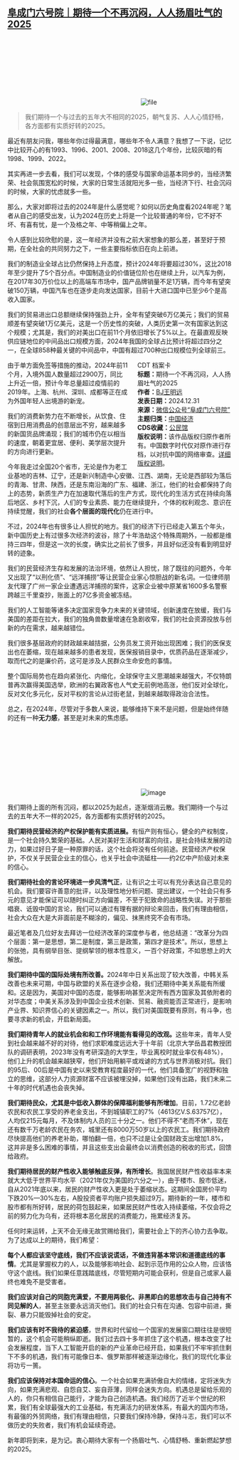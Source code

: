 <!--1735642514000-->
[阜成门六号院｜期待一个不再沉闷，人人扬眉吐气的2025](https://chinadigitaltimes.net/chinese/714518.html)
------

<p><img decoding="async" src="data:image/svg+xml,%3Csvg%20xmlns='http://www.w3.org/2000/svg'%20viewBox='0%200%200%200'%3E%3C/svg%3E" alt="file" data-lazy-src="https://chinadigitaltimes.net/chinese/files/2024/12/image-1735642167321.png"><noscript><img decoding="async" src="https://chinadigitaltimes.net/chinese/files/2024/12/image-1735642167321.png" alt="file"></noscript></p><blockquote><p>我们期待一个与过去的五年大不相同的2025，朝气复苏、人人心情舒畅，各方面都有实质好转的2025。</p></blockquote><p>最近有朋友问我，哪些年你过得最满意，哪些年不令人满意？我想了一下说，记忆中比较开心的有1993、1996、2001、2008、2018这几个年份，比较灰暗的有1998、1999、2022。</p><p>其实再进一步去看，我们可以发现，个体的感受与国家命运基本同步的，当经济繁荣、社会氛围宽松的时候，大家的日常生活就阳光多一些，当经济下行、社会沉闷的时候，大家的忧虑就多一些。</p><p>那么，大家对即将过去的2024年是什么感觉呢？如何以历史角度看2024年呢？笔者从自己的感受出发，认为2024在历史上将是一个比较普通的年份，它不好不坏、有喜有忧，是一个及格之年、中等稍偏上之年。</p><p>令人感到比较欣慰的是，这一年经济并没有之前大家想象的那么差，甚至好于预期，在全社会的共同努力之下，一些主要指标依旧在向上前进。</p><p>我们的制造业全球占比仍然保持上升态度，预计2024年将要超过30%，这比2018年至少提升了5个百分点。中国制造业的价值链位阶也在继续上升，以汽车为例，在2017年30万价位以上的高端车市场中，国产品牌销量不足1万辆，而今年有望突破150万辆，中国汽车也在逐步走向发达国家，目前十大进口国中已至少6个是高收入国家。</p><p>我们的贸易进出口总额继续保持强劲上升，全年有望突破6万亿美元；我们的贸易顺差有望突破1万亿美元，这是一个历史性的突破，人类历史第一次有国家达到这个规模；尤其是，我们的对美出口在前11个月依旧增长了5%以上。在最直观反映供应链地位的中间品出口规模方面，2024年我国的全球占比预计将超过四分之一，在全球858种最关键的中间品中，中国有超过700种出口规模位列全球前三。</p><div style="width:42%;float:right;padding-left:20px;"><div class="su-spoiler su-spoiler-style-fancy su-spoiler-icon-chevron-circle" data-scroll-offset="0" data-anchor-in-url="no"><div class="su-spoiler-title" tabindex="0" role="button"><span class="su-spoiler-icon"></span>CDT 档案卡</div><div class="su-spoiler-content su-u-clearfix su-u-trim"><strong>标题：</strong>期待一个不再沉闷，人人扬眉吐气的2025<br><strong>作者：</strong><a href="https://chinadigitaltimes.net/space/阜成门六号院" target="_blank">BJ王明远</a><br><strong>发表日期：</strong>2024.12.31<br><strong>来源：</strong><a href="https://web.archive.org/web/*/https://mp.weixin.qq.com/s/xIFejh48qpbsTO7gAoHWaA" target="_blank">微信公众号“阜成门六号院”</a><br><strong>主题归类：</strong><a href="https://chinadigitaltimes.net/space/中国经济" target="_blank">中国经济</a><br><strong>CDS收藏：</strong><a href="https://chinadigitaltimes.net/space/%E5%85%AC%E6%B0%91%E9%A6%86" target="_blank" rel="noopener">公民馆</a><br><strong>版权说明：</strong>该作品版权归原作者所有。中国数字时代仅对原作进行存档，以对抗中国的网络审查。<a href="https://chinadigitaltimes.net/chinese/copyright">详细版权说明</a>。</div></div></div><p>由于单方面免签等措施的推动，2024年前11个月，入境外国人数量超过2900万，同比上升近一倍，预计今年总量超过疫情前的2019年。上海、杭州、深圳、成都等正在成为外国年轻人出境游的新宠。</p><p>我们的消费新势力在不断增长，从饮食、住宿到日用消费品的创意层出不穷，越来越多的新国货品牌涌现；我们的城市仍在以相当的速度，朝着更宜居、便利、美学层次提升的方向进行更新。</p><p>今年我走过全国20个省市，无论是作为老工业基地的吉林、辽宁，还是新兴制造中心安徽、江西、湖南，无论是西部较为落后的青海、甘肃、陕西，还是东南沿海的广东、福建、浙江，他们的社会都保持了向上的态势，新质生产力在加速取代落后的生产方式，现代化的生活方式在持续向落后地区、乡村下沉，人们的专业素质、能力在继续提升，个体的权利观念、意识在持续觉醒，我们的社会<strong>各个层面的现代化</strong>仍在进行中。</p><p>不过，2024年也有很多让人担忧的地方。我们的经济下行已经走入第五个年头，新中国历史上有过很多次经济的波谷，除了十年浩劫这个特殊周期外，一般都是维持三四年，但是这一次的长度，确实比之前长了很多，并且好似还没有看到明显好转的迹象。</p><p>我们的民营经济生存和发展的法治环境，依然让人担忧，除了既往的问题外，今年又出现了“以刑化债”、“远洋捕捞”等让民营企业家心惊胆战的新名词。一位律师朋友代理了广州一家企业遭遇远洋捕捞的案件，这家企业被中原某省1600多名警察跨越三千里查抄，账面上的7亿多资金被冻结。</p><p>我们的人工智能等诸多决定国家竞争力未来的关键领域，创新速度在放缓，我们与美国的差距在拉大，我们的独角兽数量增速在急剧收窄，我们的社会资源投放与创新的内在需求，越来越错位。</p><p>我们很多基层政府的财政越来越拮据，公务员发工资开始出现困难；我们的医保支出也在萎缩，现在越来越多的患者发现，医保报销目录中，优质药品在逐渐减少，取而代之的是廉价药，这可是涉及人民群众生命安危的事情。</p><p>整个国际局势也在趋向紧张化、内缩化，全球保守主义思潮越来越强大，不仅特朗普再次赢得美国选举，欧洲的右翼政客也人气史无前例地高涨，他们反对全球化，反对文化多元化，反对平权的言论从过街老鼠，到越来越取得政治合法性。</p><p>总之，在2024年，尽管对于多数人来说，能够维持下来不是问题，但是始终伴随的还有一种<strong>无力感</strong>，甚至是对未来的焦虑感。</p><p><img decoding="async" src="data:image/svg+xml,%3Csvg%20xmlns='http://www.w3.org/2000/svg'%20viewBox='0%200%200%200'%3E%3C/svg%3E" alt="image" data-lazy-src="https://chinadigitaltimes.net/chinese/files/2024/12/post-714518-6773cd92a85cc."><noscript><img decoding="async" src="https://chinadigitaltimes.net/chinese/files/2024/12/post-714518-6773cd92a85cc." alt="image"></noscript></p><p>我们期待上面的所有沉闷，都以2025为起点，逐渐烟消云散。我们期待一个与过去的五年大不一样的2025，各方面都有实质好转的2025。</p><p><strong>我们期待民营经济的产权保护能有实质进展。</strong>有恒产则有恒心，健全的产权制度，是一个社会持久繁荣的基础。人民对美好生活和财富的向往，是社会持续发展的动力，如果过好日子是一种原罪的话，这个社会将没有任何前途。民营经济产权保护，不仅关乎民营企业主的信心，也关乎社会中流砥柱——约2亿中产阶级对未来的信心。</p><p><strong>我们期待社会的言论环境进一步风清气正</strong>，让有识之士可以有充分表达自己意见的机会。我们要容许善意的批评，以及理性地分析问题、提出建议，一个社会只有多元的意见才能保证可以随时纠正方向偏差，不至于犯致命的战略性失误。对于那些唱衰、诋毁中国的言论，我们可以通过有理有据的辩论来回击，我们有理由相信，社会大众在大是大非面前是不糊涂的，偏见、抹黑终究不会有市场。</p><p>最近笔者及几位好友去拜访一位经济改革的深度参与者，他总结道：“改革分为四个层面：第一是思想，第二是制度，第三是政策，第四才是技术”。所以，思想上的张弛，具有纲举目张、提纲挈领的根本性意义，一百个好政策，不如思想上的大解放。</p><p><strong>我们期待中国的国际处境有所改善。</strong>2024年中日关系出现了较大改善，中韩关系改善也未来可期，中国与欧盟的关系在逐步企稳，我们还期待中美关系能有所缓和。这是因为，美国对中国的态度，能够影响甚至决定所有西方国家及其依附者的对华态度；中美关系涉及到中国企业技术创新、贸易、融资能否正常进行，是影响产业界、知识界信心的关键因素之一。所以，我们对美国既要有原则，有斗争，也要寻求新的机会，开启新局面。</p><p><strong>我们期待青年人的就业机会和和工作环境能有看得见的改观。</strong>这些年来，青年人受到社会越来越不好的对待，他们求职难度远远大于十年前（北京大学岳昌君教授团队的调研表明，2023年没有考研深造的大学生，毕业离校时就业率仅有48%），他们上升的机会越来越狭窄，他们开始用躺平或戏谑的方式与世界消极对抗。我们的95后、00后是中国有史以来受教育程度最好的一代，他们具备宽广的视野和独立的思维，这部分人力资源财富不应该被埋没掉，如果他们没有出路，我们未来二十年的时代机遇也会丧失掉。</p><p><strong>我们期待民众，尤其是中低收入群体的保障福利能够有所增加</strong>。目前，1.72亿老龄农民和农民工享受的养老金支出，不到城镇职工的7%（4613亿V.S.63757亿），人均仅215元每月，不及体制内人员的三十分之一。他们不得不“老而不休”，现在还有数千万老龄农民在务农，城里还有8000万50岁以上的农民工。我们期待政府尽快提高他们的养老补助，哪怕翻一倍，也只不过是让全国财政支出增加1.8%，这并非是多么困难的事情，并且这些支出会最终会以消费创造的税收的形式，回馈给政府。</p><p><strong>我们期待居民的财产性收入能够触底反弹，有所增长</strong>。我国居民财产性收益率本来就大大低于世界平均水平（2021年仅为美国的六分之一），由于楼市、股市低迷，自从2021年底以来，居民的财产性收入更是处于萎缩状态。这期间全国房价平均下跌20%—30%左右，A股投资者平均账户损失超过9万。期待新的一年，楼市和股市都有所好转，居民的荷包鼓起来，如果居民财产性收入持续萎缩，不仅会将之前的努力化为乌有，还将根本恶化居民的消费能力，拖累经济复苏。</p><p>任何时来运转，上天不会无缘无故赏赐给我们，需要社会上下的齐心协力去争取。为了达成以上的期待，我们希望：</p><p><strong>每个人都应该坚守底线，我们不应该说谎话，不做违背基本常识和道德底线的事情</strong>。尤其是掌握权力的人，以及能够影响社会、起到示范作用的公众人物，应该恪守这个底线。我们如果任意践踏底线，尽管短期内可能会获利，但是自己或家人最终也难免不是受害者。</p><p><strong>我们应该对自己的同胞充满爱，不要用两极化、非黑即白的思想攻击与自己持有不同见解的人</strong>，甚至主张要永远消灭他们。我们的社会只有在沟通、包容中前进，撕裂、暴力只能毁掉社会的安定。</p><p><strong>我们应该有时不我待的紧迫感</strong>，世界和时代留给一个国家的发展窗口期往往是很短暂的，这个机会可能稍纵即逝。我们过去四十多年抓住了这个机遇，根本改变了社会发展程度，当下人工智能开启的新的产业革命已经开启，如果我们不牢牢抓住剩下不多的机遇，我们有可能像日本、俄罗斯那样被逐渐边缘化，我们的现代化事业将功亏一篑。</p><p><strong>我们应该保持对本国命运的信心</strong>。一个社会如果充满骄傲自大的情绪，定将迷失方向，如果充满悲观、自怨自艾、妄自菲薄，同样会迷失方向。机遇总是留给乐观的人的，你只有相信自己能行，才能为自己创造机遇。我们经历了近半个世纪的积累，我们有全球最强大的工业基础，有充满活力的研发体系，有最大的国内市场，有最强的外贸网络，我们有理由相信，只要我们保持冷静，保持斗志，我们可以不做历史的失败者，我们有机会延续奇迹。</p><p>新年即将到来，是为记。衷心期待大家有一个扬眉吐气、心情舒畅、重新燃起梦想的2025。</p><div class="addtoany_share_save_container addtoany_content addtoany_content_bottom"><div class="a2a_kit a2a_kit_size_32 addtoany_list" data-a2a-url="https://chinadigitaltimes.net/chinese/714518.html" data-a2a-title="阜成门六号院｜期待一个不再沉闷，人人扬眉吐气的2025"><a class="a2a_button_facebook" href="https://www.addtoany.com/add_to/facebook?linkurl=https%3A%2F%2Fchinadigitaltimes.net%2Fchinese%2F714518.html&amp;linkname=%E9%98%9C%E6%88%90%E9%97%A8%E5%85%AD%E5%8F%B7%E9%99%A2%EF%BD%9C%E6%9C%9F%E5%BE%85%E4%B8%80%E4%B8%AA%E4%B8%8D%E5%86%8D%E6%B2%89%E9%97%B7%EF%BC%8C%E4%BA%BA%E4%BA%BA%E6%89%AC%E7%9C%89%E5%90%90%E6%B0%94%E7%9A%842025" title="Facebook" rel="nofollow noopener" target="_blank"></a><a class="a2a_button_twitter" href="https://www.addtoany.com/add_to/twitter?linkurl=https%3A%2F%2Fchinadigitaltimes.net%2Fchinese%2F714518.html&amp;linkname=%E9%98%9C%E6%88%90%E9%97%A8%E5%85%AD%E5%8F%B7%E9%99%A2%EF%BD%9C%E6%9C%9F%E5%BE%85%E4%B8%80%E4%B8%AA%E4%B8%8D%E5%86%8D%E6%B2%89%E9%97%B7%EF%BC%8C%E4%BA%BA%E4%BA%BA%E6%89%AC%E7%9C%89%E5%90%90%E6%B0%94%E7%9A%842025" title="Twitter" rel="nofollow noopener" target="_blank"></a><a class="a2a_button_telegram" href="https://www.addtoany.com/add_to/telegram?linkurl=https%3A%2F%2Fchinadigitaltimes.net%2Fchinese%2F714518.html&amp;linkname=%E9%98%9C%E6%88%90%E9%97%A8%E5%85%AD%E5%8F%B7%E9%99%A2%EF%BD%9C%E6%9C%9F%E5%BE%85%E4%B8%80%E4%B8%AA%E4%B8%8D%E5%86%8D%E6%B2%89%E9%97%B7%EF%BC%8C%E4%BA%BA%E4%BA%BA%E6%89%AC%E7%9C%89%E5%90%90%E6%B0%94%E7%9A%842025" title="Telegram" rel="nofollow noopener" target="_blank"></a><a class="a2a_button_reddit" href="https://www.addtoany.com/add_to/reddit?linkurl=https%3A%2F%2Fchinadigitaltimes.net%2Fchinese%2F714518.html&amp;linkname=%E9%98%9C%E6%88%90%E9%97%A8%E5%85%AD%E5%8F%B7%E9%99%A2%EF%BD%9C%E6%9C%9F%E5%BE%85%E4%B8%80%E4%B8%AA%E4%B8%8D%E5%86%8D%E6%B2%89%E9%97%B7%EF%BC%8C%E4%BA%BA%E4%BA%BA%E6%89%AC%E7%9C%89%E5%90%90%E6%B0%94%E7%9A%842025" title="Reddit" rel="nofollow noopener" target="_blank"></a><a class="a2a_button_whatsapp" href="https://www.addtoany.com/add_to/whatsapp?linkurl=https%3A%2F%2Fchinadigitaltimes.net%2Fchinese%2F714518.html&amp;linkname=%E9%98%9C%E6%88%90%E9%97%A8%E5%85%AD%E5%8F%B7%E9%99%A2%EF%BD%9C%E6%9C%9F%E5%BE%85%E4%B8%80%E4%B8%AA%E4%B8%8D%E5%86%8D%E6%B2%89%E9%97%B7%EF%BC%8C%E4%BA%BA%E4%BA%BA%E6%89%AC%E7%9C%89%E5%90%90%E6%B0%94%E7%9A%842025" title="WhatsApp" rel="nofollow noopener" target="_blank"></a><a class="a2a_button_email" href="https://www.addtoany.com/add_to/email?linkurl=https%3A%2F%2Fchinadigitaltimes.net%2Fchinese%2F714518.html&amp;linkname=%E9%98%9C%E6%88%90%E9%97%A8%E5%85%AD%E5%8F%B7%E9%99%A2%EF%BD%9C%E6%9C%9F%E5%BE%85%E4%B8%80%E4%B8%AA%E4%B8%8D%E5%86%8D%E6%B2%89%E9%97%B7%EF%BC%8C%E4%BA%BA%E4%BA%BA%E6%89%AC%E7%9C%89%E5%90%90%E6%B0%94%E7%9A%842025" title="Email" rel="nofollow noopener" target="_blank"></a><a class="a2a_button_copy_link" href="https://www.addtoany.com/add_to/copy_link?linkurl=https%3A%2F%2Fchinadigitaltimes.net%2Fchinese%2F714518.html&amp;linkname=%E9%98%9C%E6%88%90%E9%97%A8%E5%85%AD%E5%8F%B7%E9%99%A2%EF%BD%9C%E6%9C%9F%E5%BE%85%E4%B8%80%E4%B8%AA%E4%B8%8D%E5%86%8D%E6%B2%89%E9%97%B7%EF%BC%8C%E4%BA%BA%E4%BA%BA%E6%89%AC%E7%9C%89%E5%90%90%E6%B0%94%E7%9A%842025" title="Copy Link" rel="nofollow noopener" target="_blank"></a><a class="a2a_dd addtoany_share_save addtoany_share" href="https://www.addtoany.com/share"></a></div></div>
